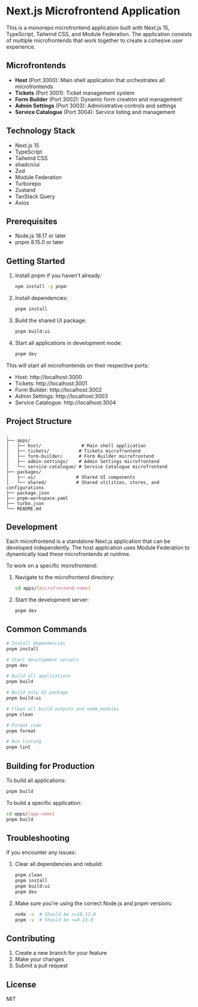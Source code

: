# Next.js Microfrontend Application

This is a monorepo microfrontend application built with Next.js 15, TypeScript, Tailwind CSS, and Module Federation. The application consists of multiple microfrontends that work together to create a cohesive user experience.

## Microfrontends

- **Host** (Port 3000): Main shell application that orchestrates all microfrontends
- **Tickets** (Port 3001): Ticket management system
- **Form Builder** (Port 3002): Dynamic form creation and management
- **Admin Settings** (Port 3003): Administrative controls and settings
- **Service Catalogue** (Port 3004): Service listing and management

## Technology Stack

- Next.js 15
- TypeScript
- Tailwind CSS
- shadcn/ui
- Zod
- Module Federation
- Turborepo
- Zustand
- TanStack Query
- Axios

## Prerequisites

- Node.js 18.17 or later
- pnpm 8.15.0 or later

## Getting Started

1. Install pnpm if you haven't already:
   ```bash
   npm install -g pnpm
   ```

2. Install dependencies:
   ```bash
   pnpm install
   ```

3. Build the shared UI package:
   ```bash
   pnpm build:ui
   ```

4. Start all applications in development mode:
   ```bash
   pnpm dev
   ```

This will start all microfrontends on their respective ports:
- Host: http://localhost:3000
- Tickets: http://localhost:3001
- Form Builder: http://localhost:3002
- Admin Settings: http://localhost:3003
- Service Catalogue: http://localhost:3004

## Project Structure

```
.
├── apps/
│   ├── host/               # Main shell application
│   ├── tickets/           # Tickets microfrontend
│   ├── form-builder/      # Form Builder microfrontend
│   ├── admin-settings/    # Admin Settings microfrontend
│   └── service-catalogue/ # Service Catalogue microfrontend
├── packages/
│   ├── ui/               # Shared UI components
│   └── shared/           # Shared utilities, stores, and configurations
├── package.json
├── pnpm-workspace.yaml
├── turbo.json
└── README.md
```

## Development

Each microfrontend is a standalone Next.js application that can be developed independently. The host application uses Module Federation to dynamically load these microfrontends at runtime.

To work on a specific microfrontend:

1. Navigate to the microfrontend directory:
   ```bash
   cd apps/[microfrontend-name]
   ```

2. Start the development server:
   ```bash
   pnpm dev
   ```

## Common Commands

```bash
# Install dependencies
pnpm install

# Start development servers
pnpm dev

# Build all applications
pnpm build

# Build only UI package
pnpm build:ui

# Clean all build outputs and node_modules
pnpm clean

# Format code
pnpm format

# Run linting
pnpm lint
```

## Building for Production

To build all applications:

```bash
pnpm build
```

To build a specific application:

```bash
cd apps/[app-name]
pnpm build
```

## Troubleshooting

If you encounter any issues:

1. Clear all dependencies and rebuild:
   ```bash
   pnpm clean
   pnpm install
   pnpm build:ui
   pnpm dev
   ```

2. Make sure you're using the correct Node.js and pnpm versions:
   ```bash
   node -v  # Should be >=18.17.0
   pnpm -v  # Should be >=8.15.0
   ```

## Contributing

1. Create a new branch for your feature
2. Make your changes
3. Submit a pull request

## License

MIT
